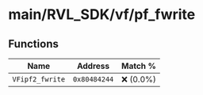 # main/RVL_SDK/vf/pf_fwrite

## Functions

| Name | Address | Match % |
|------|---------|---------|
| `VFipf2_fwrite` | `0x80484244` | :x: (0.0%) |